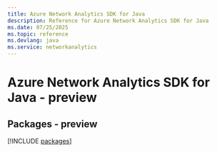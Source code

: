 ```yaml
---
title: Azure Network Analytics SDK for Java
description: Reference for Azure Network Analytics SDK for Java
ms.date: 07/25/2025
ms.topic: reference
ms.devlang: java
ms.service: networkanalytics
---
```

# Azure Network Analytics SDK for Java - preview
## Packages - preview
[!INCLUDE [packages](network-analytics-index.md)]